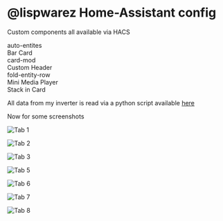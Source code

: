 # @lispwarez Home-Assistant config

Custom components all available via HACS  

auto-entites\
Bar Card\
card-mod\
Custom Header\
fold-entity-row\
Mini Media Player\
Stack in Card

All data from my inverter is read via a python script available [here](https://github.com/lispwarez/axpert)


Now for some screenshots

![Tab 1](https://lispwarez.github.io/hass/images/lovelace1.png)

![Tab 2](https://lispwarez.github.io/hass/images/lovelace2.png)

![Tab 3](https://lispwarez.github.io/hass/images/lovelace3.png)

![Tab 5](https://lispwarez.github.io/hass/images/lovelace5.png)

![Tab 6](https://lispwarez.github.io/hass/images/lovelace6.png)

![Tab 7](https://lispwarez.github.io/hass/images/lovelace7.png)

![Tab 8](https://lispwarez.github.io/hass/images/lovelace8.png)